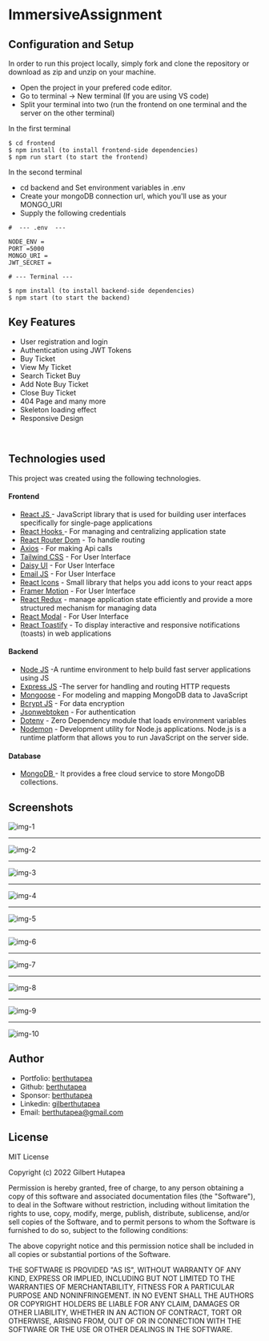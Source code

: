 # ImmersiveAssignment

## Configuration and Setup

In order to run this project locally, simply fork and clone the repository or download as zip and unzip on your machine.

- Open the project in your prefered code editor.
- Go to terminal -> New terminal (If you are using VS code)
- Split your terminal into two (run the frontend on one terminal and the server on the other terminal)

In the first terminal

```
$ cd frontend
$ npm install (to install frontend-side dependencies)
$ npm run start (to start the frontend)

```

In the second terminal

- cd backend and Set environment variables in .env
- Create your mongoDB connection url, which you'll use as your MONGO_URI
- Supply the following credentials

```
#  --- .env  ---

NODE_ENV =
PORT =5000
MONGO_URI =
JWT_SECRET =

```

```
# --- Terminal ---

$ npm install (to install backend-side dependencies)
$ npm start (to start the backend)

```

##  Key Features

- User registration and login
- Authentication using JWT Tokens
- Buy Ticket
- View My Ticket
- Search Ticket Buy
- Add Note Buy Ticket
- Close Buy Ticket
- 404 Page and many more
- Skeleton loading effect
- Responsive Design

<br/>

##  Technologies used

This project was created using the following technologies.

####  Frontend 

- [React JS ](https://www.npmjs.com/package/react) - JavaScript library that is used for building user interfaces specifically for single-page applications
- [React Hooks  ](https://reactjs.org/docs/hooks-intro.html) - For managing and centralizing application state
- [React Router Dom](https://www.npmjs.com/package/react-router-dom) - To handle routing
- [Axios](https://www.npmjs.com/package/axios) - For making Api calls
- [Tailwind CSS](https://tailwindcss.com/) - For User Interface
- [Daisy UI](https://daisyui.com/docs/changelog/) - For User Interface
- [Email JS](https://www.emailjs.com/) - For User Interface
- [React Icons](https://react-icons.github.io/react-icons/) - Small library that helps you add icons  to your react apps
- [Framer Motion](https://www.framer.com/motion/) - For User Interface
- [React Redux](https://react-redux.js.org/) - manage application state efficiently and provide a more structured mechanism for managing data
- [React Modal](https://www.npmjs.com/package/react-modal) - For User Interface
- [React Toastify](https://www.npmjs.com/package/react-toastify) - To display interactive and responsive notifications (toasts) in web applications

####  Backend 

- [Node JS](https://nodejs.org/en/) -A runtime environment to help build fast server applications using JS
- [Express JS](https://www.npmjs.com/package/express) -The server for handling and routing HTTP requests
- [Mongoose](https://mongoosejs.com/) - For modeling and mapping MongoDB data to JavaScript
- [Bcrypt JS](https://www.npmjs.com/package/bcryptjs) - For data encryption
- [Jsonwebtoken](https://www.npmjs.com/package/jsonwebtoken) - For authentication
- [Dotenv](https://www.npmjs.com/package/dotenv) - Zero Dependency module that loads environment variables
- [Nodemon](https://nodemon.io/) - Development utility for Node.js applications. Node.js is a runtime platform that allows you to run JavaScript on the server side.

####  Database 

 - [MongoDB ](https://www.mongodb.com/) - It provides a free cloud service to store MongoDB collections.
 
 ##  Screenshots 
 
![img-1](https://github.com/berthutapea/mern-ticket/assets/111676859/0faeefcb-d55d-4be3-a954-fec973dc8599)
---- -
![img-2](https://github.com/berthutapea/mern-ticket/assets/111676859/e94efd6b-5c82-4e54-af16-feaf5b9aee7d)
--- - 
![img-3](https://github.com/berthutapea/mern-ticket/assets/111676859/35da1ca1-ec0e-4099-9f2f-28e1ffaf2fd2)
--- - 
![img-4](https://github.com/berthutapea/mern-ticket/assets/111676859/b73bec23-6ddf-484a-9dcb-09e9b2e8ec65)
--- - 
![img-5](https://github.com/berthutapea/mern-ticket/assets/111676859/2d4f71c4-9945-47b1-8d6a-6c00eca67f16)
--- - 
![img-6](https://github.com/berthutapea/mern-ticket/assets/111676859/5d4818d5-8835-4b33-ae13-4ff811ad2eca)
--- - 
![img-7](https://github.com/berthutapea/mern-ticket/assets/111676859/de40e3b1-e406-4aa0-abf2-d69130e69b1a)
--- - 
![img-8](https://github.com/berthutapea/mern-ticket/assets/111676859/f206c724-b0a5-472b-ad75-0b50c8b915b8)
--- - 
![img-9](https://github.com/berthutapea/mern-ticket/assets/111676859/45fc4624-1302-4ec8-9a9b-05214208087e)
--- - 
![img-10](https://github.com/berthutapea/mern-ticket/assets/111676859/dcb457e3-3656-46dc-82da-47dd8bb34044)

## Author
- Portfolio: [berthutapea](https://berthutapea.vercel.app/)
- Github: [berthutapea](https://github.com/berthutapea)
- Sponsor: [berthutapea](https://saweria.co/berthutapea)
- Linkedin: [gilberthutapea](https://www.linkedin.com/in/gilberthutapea/)
- Email: [berthutapea@gmail.com](mailto:berthutapea@gmail.com)

## License

MIT License

Copyright (c) 2022 Gilbert Hutapea

Permission is hereby granted, free of charge, to any person obtaining a copy
of this software and associated documentation files (the "Software"), to deal
in the Software without restriction, including without limitation the rights
to use, copy, modify, merge, publish, distribute, sublicense, and/or sell
copies of the Software, and to permit persons to whom the Software is
furnished to do so, subject to the following conditions:

The above copyright notice and this permission notice shall be included in all
copies or substantial portions of the Software.

THE SOFTWARE IS PROVIDED "AS IS", WITHOUT WARRANTY OF ANY KIND, EXPRESS OR
IMPLIED, INCLUDING BUT NOT LIMITED TO THE WARRANTIES OF MERCHANTABILITY,
FITNESS FOR A PARTICULAR PURPOSE AND NONINFRINGEMENT. IN NO EVENT SHALL THE
AUTHORS OR COPYRIGHT HOLDERS BE LIABLE FOR ANY CLAIM, DAMAGES OR OTHER
LIABILITY, WHETHER IN AN ACTION OF CONTRACT, TORT OR OTHERWISE, ARISING FROM,
OUT OF OR IN CONNECTION WITH THE SOFTWARE OR THE USE OR OTHER DEALINGS IN THE
SOFTWARE.
